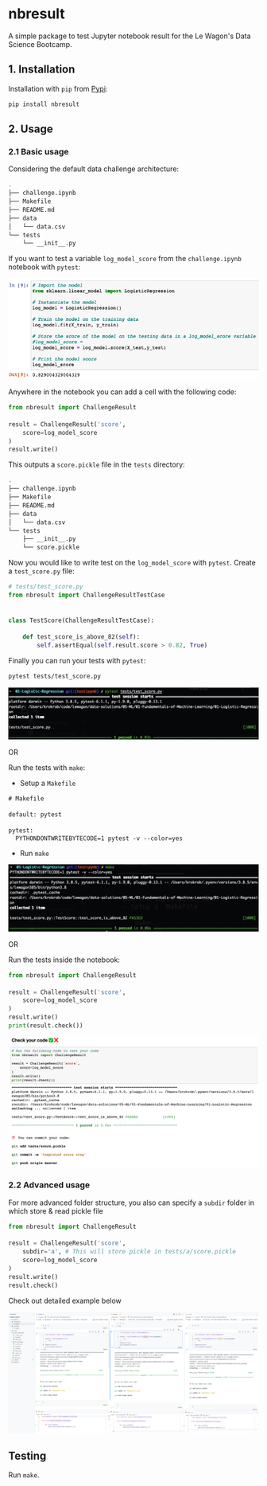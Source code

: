 # nbresult

A simple package to test Jupyter notebook result for the Le Wagon's Data Science Bootcamp.

## 1. Installation

Installation with `pip` from [Pypi](https://pypi.org/):

```bash
pip install nbresult
```

## 2. Usage

### 2.1 Basic usage
Considering the default data challenge architecture:

```bash
.
├── challenge.ipynb
├── Makefile
├── README.md
├── data
│   └── data.csv
└── tests
    └── __init__.py
```

If you want to test a variable `log_model_score` from the `challenge.ipynb` notebook with `pytest`:

![variable](img/variable.png)

Anywhere in the notebook you can add a cell with the following code:

```python
from nbresult import ChallengeResult

result = ChallengeResult('score',
    score=log_model_score
)
result.write()
```

This outputs a `score.pickle` file in the `tests` directory:

```bash
.
├── challenge.ipynb
├── Makefile
├── README.md
├── data
│   └── data.csv
└── tests
    ├── __init__.py
    └── score.pickle
```

Now you would like to write test on the `log_model_score` with `pytest`. Create a `test_score.py` file:

```python
# tests/test_score.py
from nbresult import ChallengeResultTestCase


class TestScore(ChallengeResultTestCase):

    def test_score_is_above_82(self):
        self.assertEqual(self.result.score > 0.82, True)
```

Finally you can run your tests with `pytest`:

```bash
pytest tests/test_score.py
```

![pytest](img/pytest_check.png)

OR

Run the tests with `make`:
- Setup a `Makefile`

```make
# Makefile

default: pytest

pytest:
  PYTHONDONTWRITEBYTECODE=1 pytest -v --color=yes
```

- Run `make`

![make](img/make_check.png)

OR

Run the tests inside the notebook:

```python
from nbresult import ChallengeResult

result = ChallengeResult('score',
    score=log_model_score
)
result.write()
print(result.check())
```

![notebook](img/notebook_check.png)

### 2.2 Advanced usage
For more advanced folder structure, you also can specify a `subdir` folder in which store & read pickle file

```python
from nbresult import ChallengeResult

result = ChallengeResult('score',
    subdir='a', # This will store pickle in tests/a/score.pickle
    score=log_model_score
)
result.write()
result.check()
```

Check out detailed example below

![subdir](img/subdir_demo.png)

## Testing

Run `make`.
